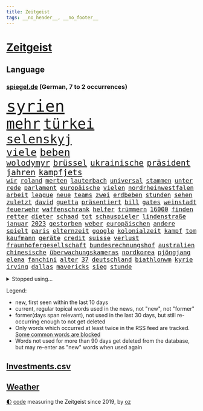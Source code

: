 ```yaml
---
title: Zeitgeist
tags: __no_header__, __no_footer__
---
```


# [Zeitgeist](https://oliz.io/zeitgeist/)

## Language

<h3><a href="https://www.spiegel.de" target="_blank">spiegel.de</a> (German, 7 to 2 occurrences)</h3>
<p style="font-family:monospace">
<span style="font-size:32pt"><a href="news_links.html#syrien" class="current">syrien</a></span>
<br>
<span style="font-size:28pt"><a href="news_links.html#mehr" class="current">mehr</a></span>
<span style="font-size:28pt"><a href="news_links.html#türkei" class="current">türkei</a></span>
<br>
<span style="font-size:24pt"><a href="news_links.html#selenskyj" class="current">selenskyj</a></span>
<br>
<span style="font-size:20pt"><a href="news_links.html#viele" class="current">viele</a></span>
<span style="font-size:20pt"><a href="news_links.html#beben" class="current">beben</a></span>
<br>
<span style="font-size:16pt"><a href="news_links.html#wolodymyr" class="current">wolodymyr</a></span>
<span style="font-size:16pt"><a href="news_links.html#brüssel" class="current">brüssel</a></span>
<span style="font-size:16pt"><a href="news_links.html#ukrainische" class="current">ukrainische</a></span>
<span style="font-size:16pt"><a href="news_links.html#präsident" class="current">präsident</a></span>
<span style="font-size:16pt"><a href="news_links.html#jahren" class="current">jahren</a></span>
<span style="font-size:16pt"><a href="news_links.html#kampfjets" class="current">kampfjets</a></span>
<br>
<span style="font-size:12pt"><a href="news_links.html#wir" class="current">wir</a></span>
<span style="font-size:12pt"><a href="news_links.html#roland" class="current">roland</a></span>
<span style="font-size:12pt"><a href="news_links.html#merten" class="new">merten</a></span>
<span style="font-size:12pt"><a href="news_links.html#lauterbach" class="current">lauterbach</a></span>
<span style="font-size:12pt"><a href="news_links.html#universal" class="new">universal</a></span>
<span style="font-size:12pt"><a href="news_links.html#stammen" class="current">stammen</a></span>
<span style="font-size:12pt"><a href="news_links.html#unter" class="current">unter</a></span>
<span style="font-size:12pt"><a href="news_links.html#rede" class="current">rede</a></span>
<span style="font-size:12pt"><a href="news_links.html#parlament" class="current">parlament</a></span>
<span style="font-size:12pt"><a href="news_links.html#europäische" class="current">europäische</a></span>
<span style="font-size:12pt"><a href="news_links.html#vielen" class="current">vielen</a></span>
<span style="font-size:12pt"><a href="news_links.html#nordrheinwestfalen" class="current">nordrheinwestfalen</a></span>
<span style="font-size:12pt"><a href="news_links.html#arbeit" class="current">arbeit</a></span>
<span style="font-size:12pt"><a href="news_links.html#league" class="current">league</a></span>
<span style="font-size:12pt"><a href="news_links.html#neue" class="current">neue</a></span>
<span style="font-size:12pt"><a href="news_links.html#teams" class="current">teams</a></span>
<span style="font-size:12pt"><a href="news_links.html#zwei" class="current">zwei</a></span>
<span style="font-size:12pt"><a href="news_links.html#erdbeben" class="current">erdbeben</a></span>
<span style="font-size:12pt"><a href="news_links.html#stunden" class="current">stunden</a></span>
<span style="font-size:12pt"><a href="news_links.html#sehen" class="current">sehen</a></span>
<span style="font-size:12pt"><a href="news_links.html#zuletzt" class="current">zuletzt</a></span>
<span style="font-size:12pt"><a href="news_links.html#david" class="current">david</a></span>
<span style="font-size:12pt"><a href="news_links.html#guetta" class="new">guetta</a></span>
<span style="font-size:12pt"><a href="news_links.html#präsentiert" class="current">präsentiert</a></span>
<span style="font-size:12pt"><a href="news_links.html#bill" class="current">bill</a></span>
<span style="font-size:12pt"><a href="news_links.html#gates" class="new">gates</a></span>
<span style="font-size:12pt"><a href="news_links.html#weinstadt" class="new">weinstadt</a></span>
<span style="font-size:12pt"><a href="news_links.html#feuerwehr" class="current">feuerwehr</a></span>
<span style="font-size:12pt"><a href="news_links.html#waffenschrank" class="new">waffenschrank</a></span>
<span style="font-size:12pt"><a href="news_links.html#helfer" class="current">helfer</a></span>
<span style="font-size:12pt"><a href="news_links.html#trümmern" class="current">trümmern</a></span>
<span style="font-size:12pt"><a href="news_links.html#16000" class="new">16000</a></span>
<span style="font-size:12pt"><a href="news_links.html#finden" class="current">finden</a></span>
<span style="font-size:12pt"><a href="news_links.html#retter" class="current">retter</a></span>
<span style="font-size:12pt"><a href="news_links.html#dieter" class="current">dieter</a></span>
<span style="font-size:12pt"><a href="news_links.html#schaad" class="new">schaad</a></span>
<span style="font-size:12pt"><a href="news_links.html#tot" class="current">tot</a></span>
<span style="font-size:12pt"><a href="news_links.html#schauspieler" class="current">schauspieler</a></span>
<span style="font-size:12pt"><a href="news_links.html#lindenstraße" class="new">lindenstraße</a></span>
<span style="font-size:12pt"><a href="news_links.html#januar" class="current">januar</a></span>
<span style="font-size:12pt"><a href="news_links.html#2023" class="current">2023</a></span>
<span style="font-size:12pt"><a href="news_links.html#gestorben" class="current">gestorben</a></span>
<span style="font-size:12pt"><a href="news_links.html#weber" class="current">weber</a></span>
<span style="font-size:12pt"><a href="news_links.html#europäischen" class="current">europäischen</a></span>
<span style="font-size:12pt"><a href="news_links.html#andere" class="current">andere</a></span>
<span style="font-size:12pt"><a href="news_links.html#spielt" class="current">spielt</a></span>
<span style="font-size:12pt"><a href="news_links.html#paris" class="current">paris</a></span>
<span style="font-size:12pt"><a href="news_links.html#elternzeit" class="current">elternzeit</a></span>
<span style="font-size:12pt"><a href="news_links.html#google" class="current">google</a></span>
<span style="font-size:12pt"><a href="news_links.html#kolonialzeit" class="new">kolonialzeit</a></span>
<span style="font-size:12pt"><a href="news_links.html#kampf" class="current">kampf</a></span>
<span style="font-size:12pt"><a href="news_links.html#tom" class="current">tom</a></span>
<span style="font-size:12pt"><a href="news_links.html#kaufmann" class="new">kaufmann</a></span>
<span style="font-size:12pt"><a href="news_links.html#geräte" class="current">geräte</a></span>
<span style="font-size:12pt"><a href="news_links.html#credit" class="current">credit</a></span>
<span style="font-size:12pt"><a href="news_links.html#suisse" class="current">suisse</a></span>
<span style="font-size:12pt"><a href="news_links.html#verlust" class="current">verlust</a></span>
<span style="font-size:12pt"><a href="news_links.html#fraunhofergesellschaft" class="new">fraunhofergesellschaft</a></span>
<span style="font-size:12pt"><a href="news_links.html#bundesrechnungshof" class="current">bundesrechnungshof</a></span>
<span style="font-size:12pt"><a href="news_links.html#australien" class="current">australien</a></span>
<span style="font-size:12pt"><a href="news_links.html#chinesische" class="current">chinesische</a></span>
<span style="font-size:12pt"><a href="news_links.html#überwachungskameras" class="new">überwachungskameras</a></span>
<span style="font-size:12pt"><a href="news_links.html#nordkorea" class="current">nordkorea</a></span>
<span style="font-size:12pt"><a href="news_links.html#pjöngjang" class="current">pjöngjang</a></span>
<span style="font-size:12pt"><a href="news_links.html#elena" class="current">elena</a></span>
<span style="font-size:12pt"><a href="news_links.html#fanchini" class="new">fanchini</a></span>
<span style="font-size:12pt"><a href="news_links.html#alter" class="current">alter</a></span>
<span style="font-size:12pt"><a href="news_links.html#37" class="current">37</a></span>
<span style="font-size:12pt"><a href="news_links.html#deutschland" class="current">deutschland</a></span>
<span style="font-size:12pt"><a href="news_links.html#biathlonwm" class="new">biathlonwm</a></span>
<span style="font-size:12pt"><a href="news_links.html#kyrie" class="new">kyrie</a></span>
<span style="font-size:12pt"><a href="news_links.html#irving" class="new">irving</a></span>
<span style="font-size:12pt"><a href="news_links.html#dallas" class="current">dallas</a></span>
<span style="font-size:12pt"><a href="news_links.html#mavericks" class="current">mavericks</a></span>
<span style="font-size:12pt"><a href="news_links.html#sieg" class="current">sieg</a></span>
<span style="font-size:12pt"><a href="news_links.html#stunde" class="current">stunde</a></span>
</p>
<details>
<summary>Stopped using...</summary>
<p class="former" style="font-size:12pt">
coronaregeln(841) gerechtigkeit(841) hielt(840) bedeuten(839) lukaschenko(839) beschimpft(838) beschließt(838) geburtstag(838) parteitag(838) quarantäne(838) sogenannte(838) szene(838) vergeben(838) williams(838) begleitet(837) internationaler(837) verschiedene(837) wissenschaftler(837) coronazahlen(836) videobotschaft(836) altes(835) bekanntesten(835) bittere(835) gelten(835) geändert(835) metropole(835) position(835) bmw(834) coronakrise(834) ehefrau(834) einreisen(834) einzelne(834) führende(834) gastgeber(834) infektionen(834) negativ(834) oberbürgermeister(834) rasant(834) schweigen(834) staatschef(834) weisen(834) csuchef(833) gestrichen(833) reihe(833) umstritten(833) wege(833) zusammenhang(833) abstimmen(832) berlins(832) breitet(832) dachte(832) gemeinden(832) getan(832) ikone(832) priester(832) versorgt(832) 90(831) durfte(831) gegenteil(831) rechts(831) verhängen(831) versprach(831) hubschrauber(830) kaputt(830) sports(830) untersuchungsausschuss(830) vermeiden(830) bielefeld(829) crash(829) davor(829) erschweren(829) rückschlag(829) tests(829) tränen(829) bilden(828) deal(828) durchsetzen(828) pocht(828) simon(828) villa(828) bundestrainer(827) gespielt(827) via(827) bekämpfen(826) finanziell(826) homeoffice(826) philipp(826) tokio(826) aufgenommen(825) erlitt(825) hans(825) höhe(825) gesetze(824) jahrhundert(824) klinik(824) nahezu(824) party(824) werke(824) geflogen(823) lügen(823) steckte(823) verzicht(823) feld(822) signalisiert(821) venezuela(821) wochenlang(821) auftreten(820) dar(820) entwickeln(820) erkrankung(820) meinen(820) milde(820) spektakulären(820) zuversichtlich(820) mercedes(819) schwierige(819) sendung(819) besuchen(818) moment(818) status(818) tiefen(818) unterschied(818) gabriel(817) gefangene(817) harten(817) herz(817) arabische(816) wunder(816) führenden(815) vierten(815) frisch(814) schrecken(814) erfolgreichsten(813) zerstören(813) züge(813) ministerium(812) strengen(812) vorgegangen(812) immunität(811) prognose(811) regelung(810) ausrüstung(809) insassen(808) eigenes(807) enorme(805) top(804) gelandet(802) hinweis(801) intensivstation(800) schützt(798) türen(798) angeboten(797) lebensgefährlich(796) bewegt(787) erfolgreichen(785) staatsoberhaupt(783) missbrauchs(774) vereins(769) berühmtesten(764) einfache(764) explodiert(759) stopp(759) londons(751) uskapitol(749) langjährige(731) 95(724) militärjunta(694) carlos(693) neuanfang(691) erschoss(668) belgische(661) joseph(648) potsdamer(614) notenbank(607) vorsicht(598) akzeptieren(597) fehlte(581) unwettern(580) stundenlang(579) staatschefs(578) terroranschlag(577) schrumpft(566) veröffentlichung(566) mächtigen(551) las(547) vegas(547) karrierecoach(546) dankte(540) höchstwert(534) kameras(526) binden(524) ali(522) jahrzehnt(520) alternative(517) übertragen(517) anhängern(514) drauf(511) angestellten(507) hawaii(502) preiserhöhungen(502) emirat(497) gehälter(495) integration(495) entstanden(489) söders(480) games(479) beeinflusst(477) schränkt(476) mehrfamilienhaus(472) fachkräfte(471) krankenkassen(467) gaspreise(463) betrunken(462) verwerfungen(461) shanghai(459) messenger(457) ampelparteien(454) magazin(454) verläuft(453) missbrauchsskandal(450) rosa(450) hals(449) radikaler(449) studenten(449) ostdeutschland(444) fotografin(443) russisches(441) fahndet(438) reine(433) michel(432) kürzer(429) gewaltsamen(427) wahr(423) stephen(422) meta(420) rekordsumme(418) waffenruhe(417) martina(415) entsteht(414) management(412) behält(411) nagel(411) erwiesen(410) pessimistisch(407) überlebten(400) marcus(397) getäuscht(394) organisiert(391) bafög(389) gefühle(389) flugzeugen(383) südkoreanische(383) krim(379) luhansk(378) waffenstillstand(378) einstellung(377) neuwagen(377) soldat(377) influencerin(376) iraner(362) bestürzt(360) operation(360) dresdner(359) horror(353) klitschko(353) m(350) kernkraftwerke(348) beckham(345) barbara(342) herum(342) umfragen(342) transparenz(337) verspätungen(337) anhalten(336) torwart(335) air(333) weltgesundheitsorganisation(333) begleiten(330) englands(329) don(328) lehnte(328) gestärkt(325) sportart(325) verspätet(325) bevorstehende(324) fern(322) unmittelbar(322) gelöst(321) schildern(321) analysen(320) bezahlung(320) vertreten(315) sperre(313) hochrangigen(312) invasoren(309) ausländer(306) schlechter(304) unabhängig(304) staatsbürgerschaft(300) oligarch(298) vergeltung(297) königsklasse(294) untergebracht(294) ball(293) pole(292) dmitrij(288) handys(288) ten(288) segen(286) schwarzes(283) weitermachen(283) energieminister(282) arbeitslosigkeit(280) euroraum(280) geheimdienstinformationen(280) neuerdings(280) ertrinken(279) großmutter(279) behoben(277) warteten(275) großoffensive(274) qualifikation(271) versöhnung(266) verspätung(262) verzichtete(261) vogel(260) psychiatrie(259) wütende(259) kippt(258) ehrt(256) zustände(255) niedergeschlagen(254) kinderinterview(253) schwach(251) viral(251) ex(250) verdrängt(250) absteiger(249) girl(249) sinne(247) stagniert(247) held(246) ewigen(245) dinner(244) brennende(243) fire(240) royale(238) versinkt(238) bedrohte(237) wettert(236) kandidat(234) ulrich(231) verhaftung(231) lng(230) führungskräfte(229) anhaltende(227) edeka(227) senegal(227) umwelthilfe(227) befeuert(224) tierschützer(224) tvinterview(224) hast(223) gegenwart(222) camilla(221) drin(221) anlauf(220) eurozone(218) 86(217) idol(217) alzheimer(216) fehlten(216) baum(215) geübt(214) mob(214) sahen(214) zeichnungen(214) fehlstart(213) plakate(212) brasilianer(211) olympiasiegerin(211) comingout(209) instrument(209) tirol(208) übernahmen(208) erntet(207) netflixdoku(207) beurlaubt(206) verteilen(206) kosovo(205) vize(205) dramatische(203) gottschalk(203) säure(202) versorgen(202) schlange(201) abschwung(200) ansage(200) barrikaden(198) brennstäbe(198) entfernen(198) total(198) verkehrsministerium(198) weiterlaufen(197) weltraum(197) anschlags(196) eingeschlagen(196) entschuldigen(196) extra(196) trends(196) namens(195) handgemenge(194) gescheiterten(193) kontroversen(193) schlangen(193) agenda(192) strittigen(192) bay(191) gelbe(191) tampa(191) normalisierung(190) verleihung(190) pipeline(187) vernichtet(187) funktion(185) achterbahn(183) sexistische(183) innenstadt(182) rebellen(182) kürzungen(181) usdemokraten(181) beamtenbund(180) etlichen(180) aussteigen(179) gehirn(179) kurzfristige(179) weltspitze(178) 82(177) farce(176) hingelegt(176) leitzins(175) nachhaltigkeit(175) britischem(174) salz(174) strikte(173) aufbau(172) kapitols(172) protestbewegung(172) mithäftling(171) dreijähriger(170) solidarisierte(169) kapazität(168) rezessionsangst(168) wütet(167) bürgergeld(166) fußballlegende(166) mithalten(166) rekruten(166) düsteren(165) trailer(165) zerstörungen(165) importiert(164) inselstaat(164) magnus(164) 2022/23(163) indirekt(163) myanmars(163) spitzen(163) hinterlegt(162) klimabilanz(162) renditen(162) angeordnete(161) aufmerksam(161) treffern(161) erlässt(160) europameisterschaft(160) gründete(160) sea(160) beleidigungen(159) lindsey(159) marvin(159) nachsehen(159) verschärfung(159) bundesratspräsident(158) einziges(158) usrepräsentantenhauses(158) viking(158) zurückhalten(158) films(157) abwehren(155) ernstfall(154) produzent(154) begraben(152) gehackt(152) wählte(152) rechter(151) unruhen(151) zugspitze(151) überstehen(151) 63(150) stechen(150) kreise(149) starkoch(149) aufgewachsen(148) richtete(148) wackelige(148) gendern(147) gerichtlich(147) randale(147) sommerlich(147) verurteilter(147) geprallt(144) sportlicher(144) bonus(143) jackson(143) patzte(143) ökologisch(143) veraltete(142) road(141) entstehung(140) krankenwagen(140) kündigung(140) marschflugkörper(140) verfeindeten(140) verhaltens(140) dient(139) farben(139) verbrachte(139) auslaufen(138) rätseln(138) stellenanzeigen(138) verfallen(138) bundesbankpräsident(135) zutritt(135) 45jährige(133) kondome(133) abwasser(132) aufgehalten(132) volkswirte(132) experimentiert(131) freigegeben(131) kabinetts(130) gesetzten(129) rassistischer(129) bewusstlos(128) gutem(127) ausgenutzt(126) sechsten(126) fachleuten(125) inspiziert(125) modernes(125) tonga(125) 2050(124) maduro(124) nicolás(124) sportlerin(124) defizite(123) kollegin(123) militärexperte(123) mitbekommen(123) vereinbarung(123) zahnarzt(123) sechsjähriger(122) spencer(122) wahlgang(122) abbey(121) strommarkt(121) überraschender(121) ansonsten(120) stützt(120) zusage(120) mittelstand(118) abwahl(117) gaspreisbremse(116) erschließen(114) medizinischen(114) neuerlichen(114) brachen(113) treibhausgase(113) königshauses(112) spiderman(112) frischen(111) ulf(111) mobilmachung(110) aufgehen(109) erweist(109) schwedt(109) militärexperten(108) monaco(108) gedreht(107) mikroplastik(107) offensiv(107) schlechtes(107) unovollversammlung(107) brunsbüttel(106) gefährlichsten(106) morgan(106) vinícius(106) 300000(105) anschluss(105) bundesweites(105) russlandpolitik(105) verachtung(105) noah(104) überfahren(104) begräbnis(103) organisieren(103) wmfinale(103) bevorstehen(102) podolski(102) blau(101) doris(101) mary(101) verstörend(101) überraschte(101) bolsonaros(100) metas(100) verhelfen(100) ächzen(100) ablenkungsmanöver(99) best(98) haustür(98) inácio(98) luiz(98) verunglückte(98) akteure(97) erfüllen(97) erkrankter(97) heizt(97) margrethe(97) werbekunden(97) geplantes(96) klassiker(96) kurt(96) professioneller(96) winkt(96) blaue(95) finanzmärkte(95) nachkommen(95) gewalttäter(94) agent(93) autohersteller(93) cyberangriff(93) unternehmerin(93) hummels(92) vergibt(92) vorzeitigen(92) beileidsbekundungen(91) schauspielerinnen(91) vegan(91) verschaffen(91) africa(90) strafstoß(90) verbrecher(90) beerdigt(89) gerechte(89) hob(89) laptops(89) requiem(89) vorsätze(89) erfuhren(88) klischees(88) wilhelmshaven(88) wünschte(88) antiterroreinsatz(87) egon(87) formel1team(87) hockenheim(87) rücktrittsforderungen(87) verfünffacht(87) bundesverkehrsminister(86) carolina(86) frauenfeindliche(86) philosophie(86) schläft(86) schönheit(86) auswanderer(85) intakt(85) telefonieren(85) alias(84) autorinnen(84) lambrechts(84) urteile(84) bundespolitiker(83) erfolgsrezept(83) kanone(83) p(83) simpson(83) sven(83) beleuchtung(82) oftmals(82) stippvisite(82) welttournee(82) angeht(81) harrt(81) rohöl(81) vielversprechend(81) großartig(80) optik(80) vodafone(80) weitergabe(80) anläufe(79) gary(79) geschaffen(79) terrorismus(79) unzulässig(79) uskonzern(79) verbrechens(79) volkes(79) armin(78) coronavariante(78) diversität(78) fortsetzungen(78) limit(78) staatsoper(78) verehrt(78) erforderliche(77) filmstar(77) gestorbenen(77) husten(77) immensen(77) montgomery(77) süße(77) arzneien(76) beseitigen(76) flugabwehr(76) großereignis(76) kindergeburtstag(76) kolleginnen(76) slum(76) 39(75) loben(75) merken(75) mitschuld(75) stünden(75) testament(75) tieres(75) 1923(74) einschüchterung(74) fassungslosigkeit(74) frederik(74) gepriesen(74) gleise(74) petersplatz(74) vorzeitigem(74) bedienen(73) düstere(73) krankenhausreform(73) meuterei(73) nassehi(73) high(72) hip(72) regenwald(72) anleitung(71) aufmarschiert(71) aufstellen(71) gehörenden(71) marderpanzer(71) schmälert(71) tournee(71) usfirma(71) wundermittel(71) betet(70) kaserne(70) nüchtern(70) sünden(70) unterkommen(70) usamerikanerin(70) glaubhaft(69) iranproteste(69) traumatisiert(69) bowie(68) dienste(68) gelebt(68) seenot(68) adolf(67) böhmermann(67) einmischung(67) kunstsammlung(67) zugreifen(67) deklarierte(66) foxconn(66) konzentration(66) kürzeren(66) prägen(66) russlandkurs(66) staates(66) vielem(66) cathy(65) dividenden(65) eindringling(65) emily(65) endemisch(65) formiert(65) kohlekraft(65) nötigen(65) rabatten(65) usrepräsentantenhaus(65) versetzte(65) bengvir(64) düster(64) itamar(64) one(64) profit(64) schulter(64) abzeichen(63) eigentoren(63) freitagmorgen(63) konstatiert(63) neuerung(63) verderben(63) zuspitzen(63) abzusichern(62) benedikt(62) dawid(62) durchschnitt(62) hinterbliebene(62) kubacki(62) liberale(62) tanker(62) xvi(62) amber(61) milliardeninvestitionen(61) vollzogen(61) hirn(60) nevada(60) verborgen(60) werfer(60) widersprüchen(60) erkrankten(59) essens(59) godfather(59) industrienationen(59) mcdonald's(59) spielraum(59) ultrarechte(59) wachsendes(59) netanyahus(58) polarisierung(58) ratzinger(58) unberührt(58) ausdrücklich(57) hsvprofi(57) leichte(57) lydon(57) pünktlichkeit(57) sexpistolssänger(57) vušković(57) wechselte(57) zehntausenden(57) abgeschwächt(56) amtsgericht(56) iggy(56) kanzlerkandidatur(56) schirm(56) skispringen(56) alidoosti(55) barbarei(55) beauftragen(55) geschüttelt(55) giftet(55) misslungene(55) mitgliedern(55) taraneh(55) ussänger(55) ablenken(54) elektromobilität(54) gitarrist(54) hill(54) republikanischen(54) sturmgewehr(54) terence(54) todesurteil(54) bafin(53) erpresser(53) fahrradunfall(53) gespött(53) kommentiert(53) matt(53) nflspiel(53) sprengfalle(53) telefónica(53) 51jährige(52) erlöste(52) fad(52) heels(52) pandemieregeln(52) schulessen(52) begleiterin(51) durcheinander(51) festgenommener(51) kapitolsturm(51) sexualstraftäter(51) sprachkritiker(51) umgangs(51) adler(50) gegenentwurf(50) geldhaus(50) gespeichert(50) knallern(50) niño(50) betriebssystem(49) markige(49) mitreden(49) müllwagen(49) windows(49) abgenommen(48) dfbelf(48) epidemiologe(48) frischer(48) gewechselt(48) gottes(48) medizinisch(48) tennislegende(48) angerufen(47) militante(47) mächtige(47) o2(47) vorgängers(47) überfüllte(47) schutzanzügen(46) teuerungswelle(46) verirrte(46) weihnachtsmann(46) zitate(46) 2009(45) eingewiesen(45) korruptionsermittlungen(45) tvsender(45) wetten(45) wu(45) 32jährigen(44) aussprache(44) banker(44) gutgehen(44) labor(44) luis(44) notwendigen(44) orthodoxen(44) aufpassen(43) begleitung(43) fdpmann(43) foxconnwerk(43) kiewer(43) neuland(43) raketentest(43) tippte(43) vermeldet(43) zugelassene(43) abbaggern(42) erstickt(42) hinsicht(42) neueigentümer(42) paartherapeuten(42) persönlichkeit(42) wmaus(42) berufsaussichten(41) fasern(41) fiktives(41) geschosse(41) hüte(41) liebeslied(41) schengenraum(41) sicherheitsrisiko(41) wahren(41) fehl(40) hautkrebsvorsorge(40) konzentriert(40) schlotterbeck(40) schusswechsel(40) unterhalt(40) weitesten(40) garmischpartenkirchen(39) geerbt(39) hausaufgaben(39) jüdisches(39) ubahn(39) werbeverbot(39) einbürgerung(38) ernte(38) fußballerisch(38) gefallene(38) hugo(38) kehrseite(38) laschet(38) morgenstunden(38) ansatz(37) dienstwagen(37) ecke(37) enzensberger(37) göttlichen(37) jill(37) kaution(37) lichtblick(37) prämie(37) tribünen(37) tvexperte(37) wonder(37) alarmsignal(36) befördern(36) seifenblasen(36) totschlags(36) elegant(35) euphorisch(35) homophober(35) innsbruck(35) mehrheitlich(35) trauern(35) unbegründet(35) uneinig(35) venus(35) exbundeskanzler(34) fabuliert(34) idaho(34) kammerspiel(34) nordostseekanal(34) skisaison(34) trainerstab(34) grand(33) lahmlegen(33) pfarrer(33) rind(33) soulfood(33) zäsur(33) atomwaffenarsenal(32) erwähnt(32) frühjahrsoffensive(32) grassiert(32) lebensversicherungen(32) lockert(32) prächtigen(32) reisepass(32) sparte(32) todesurteile(32) vorletzten(32) argumentiert(31) centers(31) cloppenburg(31) gläubige(31) senatorin(31) steine(31) tschüs(31) umgeben(31) wmviertelfinale(31) biograf(30) cash(30) eingestehen(30) hassen(30) millionenpublikum(30) reformvorschläge(30) umbauen(30) verspätete(30) ölfeld(30) überstanden(30) 32jährige(29) feministin(29) fremden(29) schärferes(29) suárez(29) vakzine(29) überbieten(29) rammt(28) weihnachtsmärkte(28) brustkrebs(27) feuerwerk(27) regisseurs(27) unnötigen(27) aufstocken(26) freigelassen(26) gefälschten(26) kosovos(26) unterm(26) waffenhilfe(26) attentäter(25) banshees(25) bündnisses(25) filmstudio(25) frührentner(25) inisherin(25) schenk(25) sentimental(25) staatsmann(25) 28jährigen(24) strange(24) unbeeindruckt(24) 1988(23) erfährt(23) etablieren(23) gesetzesverschärfung(23) käse(23) patchworkfamilien(23) sagten(23) verdreifacht(23) vierschanzentournee(23) jane(22) strafverfolgung(22) 115(21) albin(21) darlehen(21) einsamer(21) exchef(21) festgenommenen(21) giert(21) kurti(21) waffenrechts(21) wout(21) affenlaute(20) dartswm(20) elotrans(20) gerwen(20) hinziehen(20) lieferbar(20) reederei(20) wiederholungstäter(20) zurückzuerobern(20) center(19) einspringen(19) hussey(19) jener(19) kaufkraftverlust(19) rekordjahr(19) rüstet(19) säuglings(19) uszeitung(19) fargo(18) gerwyn(18) lindern(18) pontifex(18) unpünktlich(18) wandte(18) wells(18) beeindruckende(17) besserung(17) etabliert(17) fassen(17) stunt(17) wintersturm(17) ayatollah(16) ballistischen(16) einträge(16) fonda(16) gültig(16) modellrechnungen(16) straftäter(16) verlangsamt(16) wahnsinn(16) weihnachtsfest(16) flüchtig(15) halbherzige(15) offensiven(15) bunt(14) dark(14) einsam(14) kantinenessen(14) amtsverzicht(13) familiengeheimnis(13) liberaleren(13) oberhaupt(13) silvesterböller(13) three(13) verbote(13) verfällt(13) anzusprechen(12) clemens(12) glass(12) kirchen(12) onion(12) springen(12) straßenbahn(12) stunts(12) autobauers(11) bolsonaroanhänger(11) christdemokraten(11) cohen(11) eauto(11) kommendes(11) quarantänepflicht(11) ransomware(11)
</p>
</details>
<p>Legend:
<ul>
<li><span class="new">new</span>, first seen within the last 10 days</li>
<li><span class="current">current</span>, regular topical words used in the news, not "new", not "former"</li>
<li><span class="former">former(days span relevant)</span>, not used in the last 30 days, but still re-occurring enough to not get deleted</li>
<li>Only words which occurred at least twice in the RSS feed are tracked. <a href="language/filters.py">Some common words are blocked</a></li>
<li>Words not used for more than 90 days get deleted from the database, but may re-enter as "new" words when used again</li>
</ul>
</p>

## [Investments](investments.html)[.csv](investments.csv)

## [Weather](weather.html)

<footer>
<a href="javascript:toggleTheme()" class="nav">🌓</a>
<a href="https://github.com/ooz/zeitgeist">code</a> measuring the Zeitgeist since 2019, by <a href="https://oliz.io">oz</a>
</footer>
